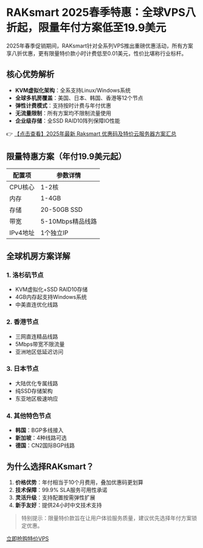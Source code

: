 # RAKsmart 2025春季特惠：全球VPS八折起，限量年付方案低至19.9美元

2025年春季促销期间，RAKsmart针对全系列VPS推出重磅优惠活动，所有方案享八折优惠，更有限量特价款小时计费低至0.01美元，性价比堪称行业标杆。

## 核心优势解析
- **KVM虚拟化架构**：全系支持Linux/Windows系统
- **全球多机房覆盖**：美国、日本、韩国、香港等12个节点
- **弹性计费模式**：支持按时计费与年付优惠
- **无流量限制**：所有方案均不限制流量使用
- **企业级存储**：全SSD RAID10阵列保障IO性能

👉 [【点击查看】2025年最新 Raksmart 优惠码及特价云服务器方案汇总](https://bit.ly/raksmart)

## 限量特惠方案（年付19.9美元起）
| 配置项       | 参数详情                  |
|--------------|-------------------------|
| CPU核心      | 1-2核                   |
| 内存         | 1-4GB                   |
| 存储         | 20-50GB SSD             |
| 带宽         | 5-10Mbps精品线路         |
| IPv4地址     | 1个独立IP               |

## 全球机房方案详解
### 1. 洛杉矶节点
- KVM虚拟化+SSD RAID10存储
- 4GB内存起支持Windows系统
- 中美直连优化线路

### 2. 香港节点
- 三网直连精品线路
- 5Mbps带宽不限流量
- 亚洲地区低延迟访问

### 3. 日本节点
- 大陆优化专属线路
- 纯SSD存储架构
- 东亚地区极速响应

### 4. 其他特色节点
- **韩国**：BGP多线接入
- **新加坡**：4种线路可选
- **德国**：CN2国际BGP线路

## 为什么选择RAKsmart？
1. **价格优势**：年付相当于10个月费用，叠加优惠码更划算
2. **技术保障**：99.9% SLA服务可用性承诺
3. **灵活升级**：支持配置按需弹性扩展
4. **新手友好**：提供24小时中文技术支持

> 特别提示：限量特价款旨在让用户体验服务质量，建议优先选择年付方案锁定优惠。

[立即抢购特价VPS](https://bit.ly/raksmart)